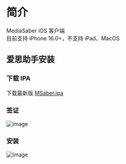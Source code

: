 # 简介
MediaSaber iOS 客户端  
目前支持 iPhone 16.0+，不支持 iPad、MacOS

## 爱思助手安装

### 下载 IPA
下载最新版 [MSaber.ipa](https://github.com/fanxuankai/media-saber-release/releases)

### 签证
![image](https://github.com/fanxuankai/media-saber-release/blob/main/resources/images/i4_install.png)

### 安装
![image](https://github.com/fanxuankai/media-saber-release/blob/main/resources/images/i4_install.png)
